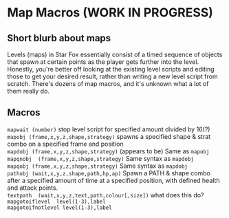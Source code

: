 # Map Macros (WORK IN PROGRESS)
## Short blurb about maps
Levels (maps) in Star Fox essentially consist of a timed sequence of objects that spawn at certain points as the player gets further into the level.  
Honestly, you're better off looking at the existing level scripts and editing those to get your desired result, rather than writing a new level script from scratch. There's dozens of map macros, and it's unknown what a lot of them really do.

## Macros

``mapwait (number)`` stop level script for specified amount divided by 16(?)  
``mapobj (frame,x,y,z,shape,strategy)`` spawns a specified shape & strat combo on a specified frame and position  
``mapdobj (frame,x,y,z,shape,strategy)`` (appears to be) Same as ``mapobj``  
``mapqnobj  (frame,x,y,z,shape,strategy)`` Same syntax as ``mapdobj``  
``mapqobj (frame,x,y,z,shape,strategy)`` Same syntax as ``mapdobj``  
``pathobj (wait,x,y,z,shape,path,hp,ap)`` Spawn a PATH & shape combo after a specified amount of time at a specified position, with defined health and attack points.  
``textpath  (wait,x,y,z,text,path,colour[,size])`` what does this do?  
``mapgotoiflevel  level(1-3),label``  
``mapgotoifnotlevel level(1-3),label``  
